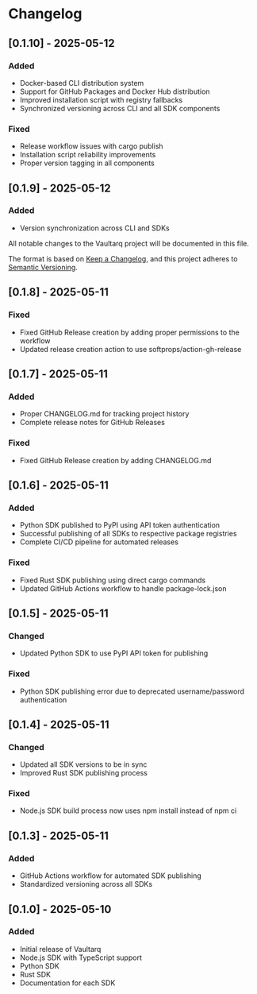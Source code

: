 # Changelog

## [0.1.10] - 2025-05-12
### Added
- Docker-based CLI distribution system
- Support for GitHub Packages and Docker Hub distribution
- Improved installation script with registry fallbacks
- Synchronized versioning across CLI and all SDK components

### Fixed
- Release workflow issues with cargo publish
- Installation script reliability improvements
- Proper version tagging in all components

## [0.1.9] - 2025-05-12
### Added
- Version synchronization across CLI and SDKs



All notable changes to the Vaultarq project will be documented in this file.

The format is based on [Keep a Changelog](https://keepachangelog.com/en/1.0.0/),
and this project adheres to [Semantic Versioning](https://semver.org/spec/v2.0.0.html).

## [0.1.8] - 2025-05-11

### Fixed
- Fixed GitHub Release creation by adding proper permissions to the workflow
- Updated release creation action to use softprops/action-gh-release

## [0.1.7] - 2025-05-11

### Added
- Proper CHANGELOG.md for tracking project history
- Complete release notes for GitHub Releases

### Fixed
- Fixed GitHub Release creation by adding CHANGELOG.md

## [0.1.6] - 2025-05-11

### Added
- Python SDK published to PyPI using API token authentication
- Successful publishing of all SDKs to respective package registries
- Complete CI/CD pipeline for automated releases

### Fixed
- Fixed Rust SDK publishing using direct cargo commands
- Updated GitHub Actions workflow to handle package-lock.json

## [0.1.5] - 2025-05-11

### Changed
- Updated Python SDK to use PyPI API token for publishing

### Fixed
- Python SDK publishing error due to deprecated username/password authentication

## [0.1.4] - 2025-05-11

### Changed
- Updated all SDK versions to be in sync
- Improved Rust SDK publishing process

### Fixed
- Node.js SDK build process now uses npm install instead of npm ci

## [0.1.3] - 2025-05-11

### Added
- GitHub Actions workflow for automated SDK publishing
- Standardized versioning across all SDKs

## [0.1.0] - 2025-05-10

### Added
- Initial release of Vaultarq
- Node.js SDK with TypeScript support
- Python SDK
- Rust SDK
- Documentation for each SDK 